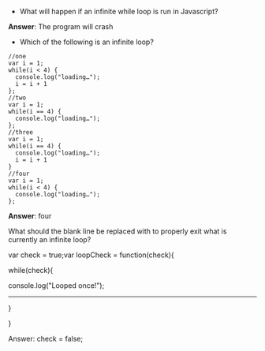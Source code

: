 

- What will happen if an infinite while loop is run in Javascript?

**Answer**: The program will crash

- Which of the following is an infinite loop?

```
//one
var i = 1; 
while(i < 4) {
  console.log("loading…");
  i = i + 1
};
//two
var i = 1;
while(i == 4) {
  console.log("loading…");
};
//three
var i = 1;
while(i == 4) {
  console.log("loading…");
  i = i + 1
}
//four
var i = 1;
while(i < 4) {
  console.log("loading…");
};
```
**Answer**: four

What should the blank line be replaced with to properly exit what is currently an infinite loop?

var check = true;var loopCheck = function(check){

 while(check){

 console.log("Looped once!");

 ____________

 }

}

Answer: check = false;
